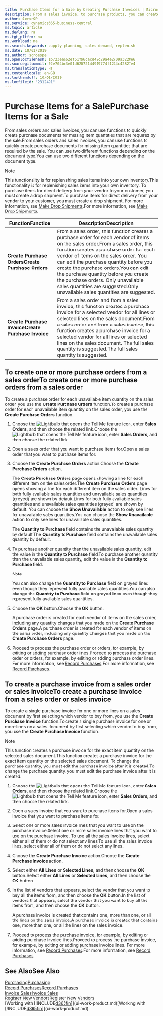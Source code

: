 ```yaml
---
title: Purchase Items for a Sale by Creating Purchase Invoices | Microsoft Docs
description: From a sales invoice, to purchase products, you can create a purchase invoice for a vendor or supplier.
author: SorenGP
ms.service: dynamics365-business-central
ms.topic: article
ms.devlang: na
ms.tgt_pltfrm: na
ms.workload: na
ms.search.keywords: supply planning, sales demand, replenish
ms.date: 10/01/2019
ms.author: sgroespe
ms.openlocfilehash: 1b723eaa62ef51fb6cacd42c29a4e2709a3228e6
ms.sourcegitcommit: 02e704bc3e01d62072144919774f1244c42827e4
ms.translationtype: HT
ms.contentlocale: en-GB
ms.lasthandoff: 10/01/2019
ms.locfileid: "2312491"
---
```

# <a name="purchase-items-for-a-sale"></a><span data-ttu-id="f0d89-103">Purchase Items for a Sale</span><span class="sxs-lookup"><span data-stu-id="f0d89-103">Purchase Items for a Sale</span></span>
<span data-ttu-id="f0d89-104">From sales orders and sales invoices, you can use functions to quickly create purchase documents for missing item quantities that are required by the sale.</span><span class="sxs-lookup"><span data-stu-id="f0d89-104">From sales orders and sales invoices, you can use functions to quickly create purchase documents for missing item quantities that are required by the sale.</span></span> <span data-ttu-id="f0d89-105">You can use two different functions depending on the document type.</span><span class="sxs-lookup"><span data-stu-id="f0d89-105">You can use two different functions depending on the document type.</span></span>

> [!Note]
> <span data-ttu-id="f0d89-106">This functionality is for replenishing sales items into your own inventory.</span><span class="sxs-lookup"><span data-stu-id="f0d89-106">This functionality is for replenishing sales items into your own inventory.</span></span> <span data-ttu-id="f0d89-107">To purchase items for direct delivery from your vendor to your customer, you must create a drop shipment.</span><span class="sxs-lookup"><span data-stu-id="f0d89-107">To purchase items for direct delivery from your vendor to your customer, you must create a drop shipment.</span></span> <span data-ttu-id="f0d89-108">For more information, see [Make Drop Shipments](sales-how-drop-shipment.md).</span><span class="sxs-lookup"><span data-stu-id="f0d89-108">For more information, see [Make Drop Shipments](sales-how-drop-shipment.md).</span></span>   

|<span data-ttu-id="f0d89-109">Function</span><span class="sxs-lookup"><span data-stu-id="f0d89-109">Function</span></span>|<span data-ttu-id="f0d89-110">Description</span><span class="sxs-lookup"><span data-stu-id="f0d89-110">Description</span></span>|
|--------|-----------|
|<span data-ttu-id="f0d89-111">**Create Purchase Orders**</span><span class="sxs-lookup"><span data-stu-id="f0d89-111">**Create Purchase Orders**</span></span>|<span data-ttu-id="f0d89-112">From a sales order, this function creates a purchase order for each vendor of items on the sales order.</span><span class="sxs-lookup"><span data-stu-id="f0d89-112">From a sales order, this function creates a purchase order for each vendor of items on the sales order.</span></span> <span data-ttu-id="f0d89-113">You can edit the purchase quantity before you create the purchase orders.</span><span class="sxs-lookup"><span data-stu-id="f0d89-113">You can edit the purchase quantity before you create the purchase orders.</span></span> <span data-ttu-id="f0d89-114">Only unavailable sales quantities are suggested.</span><span class="sxs-lookup"><span data-stu-id="f0d89-114">Only unavailable sales quantities are suggested.</span></span>
|<span data-ttu-id="f0d89-115">**Create Purchase Invoice**</span><span class="sxs-lookup"><span data-stu-id="f0d89-115">**Create Purchase Invoice**</span></span>|<span data-ttu-id="f0d89-116">From a sales order and from a sales invoice, this function creates a purchase invoice for a selected vendor for all lines or selected lines on the sales document.</span><span class="sxs-lookup"><span data-stu-id="f0d89-116">From a sales order and from a sales invoice, this function creates a purchase invoice for a selected vendor for all lines or selected lines on the sales document.</span></span> <span data-ttu-id="f0d89-117">The full sales quantity is suggested.</span><span class="sxs-lookup"><span data-stu-id="f0d89-117">The full sales quantity is suggested.</span></span>|

## <a name="to-create-one-or-more-purchase-orders-from-a-sales-order"></a><span data-ttu-id="f0d89-118">To create one or more purchase orders from a sales order</span><span class="sxs-lookup"><span data-stu-id="f0d89-118">To create one or more purchase orders from a sales order</span></span>
<span data-ttu-id="f0d89-119">To create a purchase order for each unavailable item quantity on the sales order, you use the **Create Purchase Orders** function.</span><span class="sxs-lookup"><span data-stu-id="f0d89-119">To create a purchase order for each unavailable item quantity on the sales order, you use the **Create Purchase Orders** function.</span></span>

1. <span data-ttu-id="f0d89-120">Choose the ![Lightbulb that opens the Tell Me feature](media/ui-search/search_small.png "Tell me what you want to do") icon, enter **Sales Orders**, and then choose the related link.</span><span class="sxs-lookup"><span data-stu-id="f0d89-120">Choose the ![Lightbulb that opens the Tell Me feature](media/ui-search/search_small.png "Tell me what you want to do") icon, enter **Sales Orders**, and then choose the related link.</span></span>
2. <span data-ttu-id="f0d89-121">Open a sales order that you want to purchase items for.</span><span class="sxs-lookup"><span data-stu-id="f0d89-121">Open a sales order that you want to purchase items for.</span></span>
3. <span data-ttu-id="f0d89-122">Choose the **Create Purchase Orders** action.</span><span class="sxs-lookup"><span data-stu-id="f0d89-122">Choose the **Create Purchase Orders** action.</span></span>

    <span data-ttu-id="f0d89-123">The **Create Purchase Orders** page opens showing a line for each different item on the sales order.</span><span class="sxs-lookup"><span data-stu-id="f0d89-123">The **Create Purchase Orders** page opens showing a line for each different item on the sales order.</span></span> <span data-ttu-id="f0d89-124">Lines for both fully available sales quantities and unavailable sales quantities (greyed) are shown by default.</span><span class="sxs-lookup"><span data-stu-id="f0d89-124">Lines for both fully available sales quantities and unavailable sales quantities (grayed) are shown by default.</span></span> <span data-ttu-id="f0d89-125">You can choose the **Show Unavailable** action to only see lines for unavailable sales quantities.</span><span class="sxs-lookup"><span data-stu-id="f0d89-125">You can choose the **Show Unavailable** action to only see lines for unavailable sales quantities.</span></span>

    <span data-ttu-id="f0d89-126">The **Quantity to Purchase** field contains the unavailable sales quantity by default.</span><span class="sxs-lookup"><span data-stu-id="f0d89-126">The **Quantity to Purchase** field contains the unavailable sales quantity by default.</span></span>
4. <span data-ttu-id="f0d89-127">To purchase another quantity than the unavailable sales quantity, edit the value in the **Quantity to Purchase** field.</span><span class="sxs-lookup"><span data-stu-id="f0d89-127">To purchase another quantity than the unavailable sales quantity, edit the value in the **Quantity to Purchase** field.</span></span>

    > [!NOTE]  
    >   <span data-ttu-id="f0d89-128">You can also change the **Quantity to Purchase** field on grayed lines even though they represent fully available sales quantities.</span><span class="sxs-lookup"><span data-stu-id="f0d89-128">You can also change the **Quantity to Purchase** field on grayed lines even though they represent fully available sales quantities.</span></span>
5. <span data-ttu-id="f0d89-129">Choose the **OK** button.</span><span class="sxs-lookup"><span data-stu-id="f0d89-129">Choose the **OK** button.</span></span>

    <span data-ttu-id="f0d89-130">A purchase order is created for each vendor of items on the sales order, including any quantity changes that you made on the **Create Purchase Orders** page.</span><span class="sxs-lookup"><span data-stu-id="f0d89-130">A purchase order is created for each vendor of items on the sales order, including any quantity changes that you made on the **Create Purchase Orders** page.</span></span>
7. <span data-ttu-id="f0d89-131">Proceed to process the purchase order or orders, for example, by editing or adding purchase order lines.</span><span class="sxs-lookup"><span data-stu-id="f0d89-131">Proceed to process the purchase order or orders, for example, by editing or adding purchase order lines.</span></span> <span data-ttu-id="f0d89-132">For more information, see [Record Purchases](purchasing-how-record-purchases.md).</span><span class="sxs-lookup"><span data-stu-id="f0d89-132">For more information, see [Record Purchases](purchasing-how-record-purchases.md).</span></span>


## <a name="to-create-a-purchase-invoice-from-a-sales-order-or-sales-invoice"></a><span data-ttu-id="f0d89-133">To create a purchase invoice from a sales order or sales invoice</span><span class="sxs-lookup"><span data-stu-id="f0d89-133">To create a purchase invoice from a sales order or sales invoice</span></span>
<span data-ttu-id="f0d89-134">To create a single purchase invoice for one or more lines on a sales document by first selecting which vendor to buy from, you use the **Create Purchase Invoice** function.</span><span class="sxs-lookup"><span data-stu-id="f0d89-134">To create a single purchase invoice for one or more lines on a sales document by first selecting which vendor to buy from, you use the **Create Purchase Invoice** function.</span></span>

> [!NOTE]  
>   <span data-ttu-id="f0d89-135">This function creates a purchase invoice for the exact item quantity on the selected sales document.</span><span class="sxs-lookup"><span data-stu-id="f0d89-135">This function creates a purchase invoice for the exact item quantity on the selected sales document.</span></span> <span data-ttu-id="f0d89-136">To change the purchase quantity, you must edit the purchase invoice after it is created.</span><span class="sxs-lookup"><span data-stu-id="f0d89-136">To change the purchase quantity, you must edit the purchase invoice after it is created.</span></span>  

1. <span data-ttu-id="f0d89-137">Choose the ![Lightbulb that opens the Tell Me feature](media/ui-search/search_small.png "Tell me what you want to do") icon, enter **Sales Orders**, and then choose the related link.</span><span class="sxs-lookup"><span data-stu-id="f0d89-137">Choose the ![Lightbulb that opens the Tell Me feature](media/ui-search/search_small.png "Tell me what you want to do") icon, enter **Sales Orders**, and then choose the related link.</span></span>
2. <span data-ttu-id="f0d89-138">Open a sales invoice that you want to purchase items for.</span><span class="sxs-lookup"><span data-stu-id="f0d89-138">Open a sales invoice that you want to purchase items for.</span></span>
3. <span data-ttu-id="f0d89-139">Select one or more sales invoice lines that you want to use on the purchase invoice.</span><span class="sxs-lookup"><span data-stu-id="f0d89-139">Select one or more sales invoice lines that you want to use on the purchase invoice.</span></span> <span data-ttu-id="f0d89-140">To use all the sales invoice lines, select either all of them or do not select any lines.</span><span class="sxs-lookup"><span data-stu-id="f0d89-140">To use all the sales invoice lines, select either all of them or do not select any lines.</span></span>
4. <span data-ttu-id="f0d89-141">Choose the **Create Purchase Invoice** action.</span><span class="sxs-lookup"><span data-stu-id="f0d89-141">Choose the **Create Purchase Invoice** action.</span></span>
5. <span data-ttu-id="f0d89-142">Select either **All Lines** or **Selected Lines**, and then choose the **OK** button.</span><span class="sxs-lookup"><span data-stu-id="f0d89-142">Select either **All Lines** or **Selected Lines**, and then choose the **OK** button.</span></span>  
6. <span data-ttu-id="f0d89-143">In the list of vendors that appears, select the vendor that you want to buy all the items from, and then choose the **OK** button.</span><span class="sxs-lookup"><span data-stu-id="f0d89-143">In the list of vendors that appears, select the vendor that you want to buy all the items from, and then choose the **OK** button.</span></span>

    <span data-ttu-id="f0d89-144">A purchase invoice is created that contains one, more than one, or all the lines on the sales invoice.</span><span class="sxs-lookup"><span data-stu-id="f0d89-144">A purchase invoice is created that contains one, more than one, or all the lines on the sales invoice.</span></span>
7. <span data-ttu-id="f0d89-145">Proceed to process the purchase invoice, for example, by editing or adding purchase invoice lines.</span><span class="sxs-lookup"><span data-stu-id="f0d89-145">Proceed to process the purchase invoice, for example, by editing or adding purchase invoice lines.</span></span> <span data-ttu-id="f0d89-146">For more information, see [Record Purchases](purchasing-how-record-purchases.md).</span><span class="sxs-lookup"><span data-stu-id="f0d89-146">For more information, see [Record Purchases](purchasing-how-record-purchases.md).</span></span>

## <a name="see-also"></a><span data-ttu-id="f0d89-147">See Also</span><span class="sxs-lookup"><span data-stu-id="f0d89-147">See Also</span></span>
[<span data-ttu-id="f0d89-148">Purchasing</span><span class="sxs-lookup"><span data-stu-id="f0d89-148">Purchasing</span></span>](purchasing-manage-purchasing.md)  
[<span data-ttu-id="f0d89-149">Record Purchases</span><span class="sxs-lookup"><span data-stu-id="f0d89-149">Record Purchases</span></span>](purchasing-how-record-purchases.md)  
[<span data-ttu-id="f0d89-150">Invoice Sales</span><span class="sxs-lookup"><span data-stu-id="f0d89-150">Invoice Sales</span></span>](sales-how-invoice-sales.md)  
[<span data-ttu-id="f0d89-151">Register New Vendors</span><span class="sxs-lookup"><span data-stu-id="f0d89-151">Register New Vendors</span></span>](purchasing-how-register-new-vendors.md)  
<span data-ttu-id="f0d89-152">[Working with [!INCLUDE[d365fin](includes/d365fin_md.md)]](ui-work-product.md)</span><span class="sxs-lookup"><span data-stu-id="f0d89-152">[Working with [!INCLUDE[d365fin](includes/d365fin_md.md)]](ui-work-product.md)</span></span>
